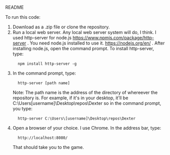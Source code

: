 ﻿README
 
 To run this code:
 1. Download as a .zip file or clone the repository.
 2. Run a local web server. Any local web server system will do, I think. I used http-server for node.js https://www.npmjs.com/package/http-server . You need node.js installed to use it. https://nodejs.org/en/ .
    After installing node.js, open the command prompt. To install http-server, type: 
    <pre> <code> npm install http-server -g </code> </pre>
 3. In the command prompt, type:
    <pre> <code> http-server [path name] </code> </pre>
    Note: The path name is the address of the directory of whereever the repository is. For example, if it's in your desktop, it'll be C:\Users\[username]\Desktop\repos\Dexter so in the command prompt, you type:
    <pre> <code> http-server C:\Users\[username]\Desktop\repos\Dexter </code> </pre>
 4. Open a browser of your choice. I use Chrome. In the address bar, type:
    <pre> <code> http://localhost:8080/ </code> </pre>
    That should take you to the game.
